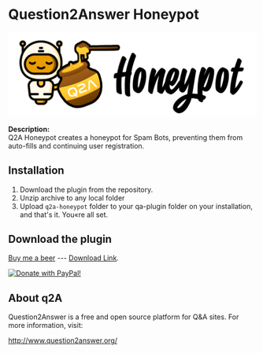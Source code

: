Question2Answer Honeypot
==============================

<img src="https://raw.githubusercontent.com/heliochun/q2a-honeypot/main/q2a-honeypot.png" border="0" alt="plugin logo"/>

**Description:**  
Q2A Honeypot creates a honeypot for Spam Bots, preventing them from auto-fills and continuing user registration.


Installation
--------------

 1. Download the plugin from the repository.
 2. Unzip archive to any local folder
 3. Upload `q2a-honeypot` folder to your qa-plugin folder on your installation, and that's it. You«re all set.

 
Download the plugin
--------------
[Buy me a beer][paypal] --- [Download Link][download].

<a href="https://www.paypal.com/paypalme/chun128" target="_blank"/>
<img src="https://i.stack.imgur.com/rRaSD.png" border="0" name="submit" alt="Donate with PayPal!"/>
<a/>
 
About q2A
---------
Question2Answer is a free and open source platform for Q&A sites. For more information, visit:

http://www.question2answer.org/


[Q2A]: http://www.question2answer.com
[download]: https://github.com/heliochun/q2a-honeypot/archive/master.zip
[paypal]: https://www.paypal.com/paypalme/chun128
